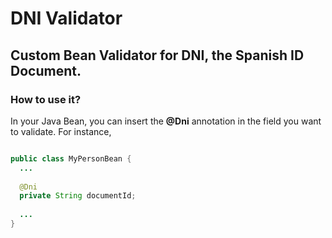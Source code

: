 # DNI Validator

## Custom Bean Validator for DNI, the Spanish ID Document.

### How to use it?

In your Java Bean, you can insert the **@Dni** annotation in the field you want to validate. For instance,

```java

public class MyPersonBean {
  ...
  
  @Dni
  private String documentId;
  
  ...
}

```
